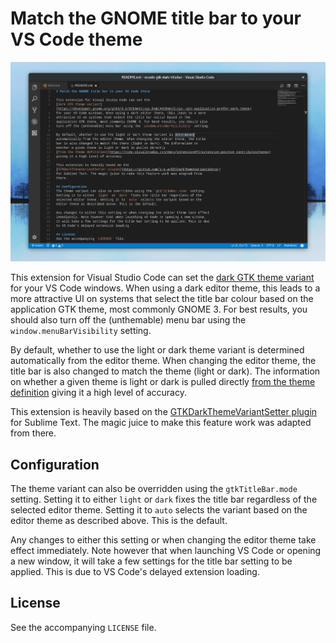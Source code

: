 # Match the GNOME title bar to your VS Code theme

![GTK Dark Title Bar](images/screenshot.png)

This extension for Visual Studio Code can set the
[dark GTK theme variant](https://developer.gnome.org/gtk3/3.0/GtkSettings.html#GtkSettings--gtk-application-prefer-dark-theme)
for your VS Code windows. When using a dark editor theme, this leads to a more
attractive UI on systems that select the title bar colour based on the
application GTK theme, most commonly GNOME 3. For best results, you should also
turn off the (unthemable) menu bar using the `window.menuBarVisibility` setting.

By default, whether to use the light or dark theme variant is determined
automatically from the editor theme. When changing the editor theme, the title
bar is also changed to match the theme (light or dark). The information on
whether a given theme is light or dark is pulled directly
[from the theme definition](https://code.visualstudio.com/docs/extensionAPI/extension-points#_contributesthemes)
giving it a high level of accuracy.

This extension is heavily based on the
[GTKDarkThemeVariantSetter plugin](https://github.com/p-e-w/GTKDarkThemeVariantSetter)
for Sublime Text. The magic juice to make this feature work was adapted from
there.

## Configuration
The theme variant can also be overridden using the `gtkTitleBar.mode` setting.
Setting it to either `light` or `dark` fixes the title bar regardless of the
selected editor theme. Setting it to `auto` selects the variant based on the
editor theme as described above. This is the default.

Any changes to either this setting or when changing the editor theme take effect
immediately. Note however that when launching VS Code or opening a new window,
it will take a few settings for the title bar setting to be applied. This is due
to VS Code's delayed extension loading.

## License
See the accompanying `LICENSE` file.
